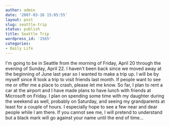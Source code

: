 ```yaml
---
author: admin
date: '2007-03-16 15:05:55'
layout: post
slug: seattle-trip
status: publish
title: Seattle Trip
wordpress_id: '1565'
categories:
- Daily Life
---
```


I'm going to be in Seattle from the morning of Friday, April 20 through
the evening of Sunday, April 22. I haven't been back since we moved away
at the beginning of June last year so I wanted to make a trip up. I will
be by myself since R took a trip to visit friends last month. If people
want to see me or offer me a place to crash, please let me know. So far,
I plan to rent a car at the airport and I have made plans to have lunch
with friends at Microsoft on Friday. I plan on spending some time with
my daughter during the weekend as well, probably on Saturday, and seeing
my grandparents at least for a couple of hours. I especially hope to see
a few near and dear people while I am there. If you cannot see me, I
will pretend to understand but a black mark will go against your name
until the end of time...
